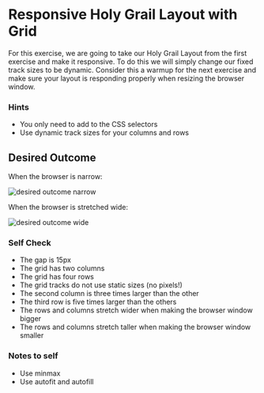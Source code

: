 # Responsive Holy Grail Layout with Grid

For this exercise, we are going to take our Holy Grail Layout from the first exercise and make it responsive. To do this we will simply change our fixed track sizes to be dynamic. Consider this a warmup for the next exercise and make sure your layout is responding properly when resizing the browser window.

### Hints
- You only need to add to the CSS selectors
- Use dynamic track sizes for your columns and rows

## Desired Outcome

When the browser is narrow:

![desired outcome narrow](./desired-outcome-narrow.png)

When the browser is stretched wide:

![desired outcome wide](./desired-outcome-wide.png)

### Self Check
- The gap is 15px
- The grid has two columns
- The grid has four rows
- The grid tracks do not use static sizes (no pixels!)
- The second column is three times larger than the other
- The third row is five times larger than the others
- The rows and columns stretch wider when making the browser window bigger
- The rows and columns stretch taller when making the browser window smaller

### Notes to self
- Use minmax
- Use autofit and autofill
